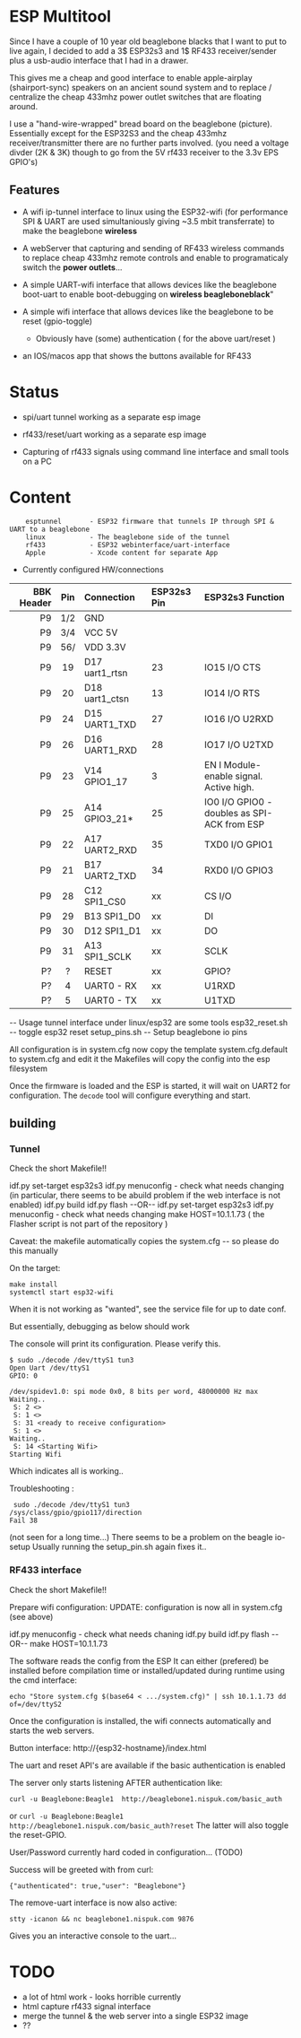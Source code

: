 # ESP Multitool

Since I have a couple of 10 year old beaglebone blacks that I want to put to live again, I decided to add a 3$ ESP32s3 and 1$ RF433 receiver/sender plus a usb-audio interface that I had in a drawer.

This gives me a cheap and good interface to enable apple-airplay (shairport-sync) speakers on an ancient sound system and to replace / centralize the cheap 433mhz power outlet switches that are floating around.

I use a "hand-wire-wrapped" bread board on the beaglebone (picture). Essentially except for the ESP32S3 and the cheap 433mhz receiver/transmitter there are no further parts involved. (you need a voltage divder (2K & 3K) though  to go from the 5V rf433 receiver to the 3.3v EPS GPIO's)

## Features

 - A wifi ip-tunnel interface to linux using the ESP32-wifi
   (for performance SPI & UART are used simultaniously giving ~3.5 mbit transferrate)
   to make the beaglebone **wireless**

 - A webServer that capturing and sending of RF433 wireless commands 
  to replace cheap 433mhz remote controls and enable to programaticaly switch the **power outlets**...

 - A simple UART-wifi interface that allows devices like the beaglebone boot-uart 
   to enable boot-debugging on **wireless beagleboneblack**"

 - A simple wifi interface that allows devices like the beaglebone to be reset (gpio-toggle)
     - Obviously have (some) authentication ( for the above uart/reset )

 - an IOS/macos app that shows the buttons available for RF433 


# Status

 - spi/uart tunnel working as a separate esp image

 - rf433/reset/uart working as a separate esp image
 - Capturing of rf433 signals using command line interface and small tools on a PC

# Content
        esptunnel       - ESP32 firmware that tunnels IP through SPI & UART to a beaglebone
        linux           - The beaglebone side of the tunnel
        rf433           - ESP32 webinterface/uart-interface
        Apple           - Xcode content for separate App


 - Currently configured HW/connections

      
 BBK Header| Pin| Connection| ESP32s3 Pin| ESP32s3 Function
--:|:-----:|:-----|:-----|:-----
P9 | 1/2|         GND
P9 | 3/4|         VCC 5V
P9 | 56/|         VDD 3.3V
P9 | 19| D17      uart1_rtsn|  23| IO15 I/O CTS
P9 | 20| D18      uart1_ctsn|  13| IO14 I/O RTS
P9 | 24| D15      UART1_TXD|   27| IO16 I/O U2RXD
P9 | 26| D16      UART1_RXD|   28| IO17 I/O U2TXD
P9 | 23| V14      GPIO1_17|    3| EN I Module-enable signal. Active high.
P9 | 25| A14      GPIO3_21*|   25| IO0 I/O GPIO0 - doubles as SPI-ACK from ESP
P9 | 22| A17      UART2_RXD|   35| TXD0 I/O GPIO1
P9 | 21| B17      UART2_TXD|   34| RXD0 I/O GPIO3
P9 | 28| C12     SPI1_CS0  |  xx | CS I/O
P9 | 29| B13     SPI1_D0   |  xx | DI
P9 | 30| D12     SPI1_D1   |  xx | DO
P9 | 31| A13     SPI1_SCLK |  xx | SCLK
P? |  ?|  RESET            |  xx | GPIO?
P? |  4|  UART0 - RX       |  xx | U1RXD
P? |  5|  UART0 - TX       |  xx | U1TXD



-- Usage tunnel interface
    under linux/esp32 are some tools
        esp32_reset.sh  -- toggle esp32 reset
        setup_pins.sh   -- Setup beaglebone io pins
    
All configuration is in system.cfg now
copy the template system.cfg.default to system.cfg and edit it
the Makefiles will copy the config into the esp filesystem

Once the firmware is loaded and the ESP is started, it will wait on UART2 for configuration.
The ```decode``` tool will configure everything and start.


## building 
### Tunnel

Check the short Makefile!!

idf.py  set-target esp32s3
idf.py menuconfig - check what needs changing (in particular, there seems to be abuild problem if the web interface is not enabled)
idf.py build
idf.py flash
--OR--
idf.py  set-target esp32s3
idf.py menuconfig - check what needs changing
make HOST=10.1.1.73  ( the Flasher script is not part of the repository )

Caveat:
  the makefile automatically copies the system.cfg -- so please do this manually

On the target:

```
make install
systemctl start esp32-wifi
```

When it is not working as "wanted", see the service file for up to date conf.

But essentially, debugging as below should work

The console will print its configuration. Please verify this.

```
$ sudo ./decode /dev/ttyS1 tun3
Open Uart /dev/ttyS1
GPIO: 0

/dev/spidev1.0: spi mode 0x0, 8 bits per word, 48000000 Hz max
Waiting..
 S: 2 <>
 S: 1 <>
 S: 31 <ready to receive configuration>
 S: 1 <>
Waiting..
 S: 14 <Starting Wifi>
Starting Wifi
```
Which indicates all is working..

Troubleshooting :
```
 sudo ./decode /dev/ttyS1 tun3
/sys/class/gpio/gpio117/direction
Fail 38
```
(not seen for a long time...)
There seems to be a problem on the beagle io-setup
Usually running the setup_pin.sh again fixes it..

### RF433 interface

Check the short Makefile!!

Prepare wifi configuration:
UPDATE: configuration is now all in system.cfg (see above)

idf.py menuconfig - check what needs chaning
idf.py build
idf.py flash
--OR--
make HOST=10.1.1.73

The software reads the config from the ESP
It can either (prefered) be installed before  compilation time or installed/updated during runtime using the cmd interface:
```
echo "Store system.cfg $(base64 < .../system.cfg)" | ssh 10.1.1.73 dd of=/dev/ttyS2
```

Once the configuration is installed, the wifi connects automatically and starts the web servers.


Button interface:  http://{esp32-hostname}/index.html

The uart and reset API's  are available if the basic authentication is enabled

The server only starts listening AFTER authentication like:

```curl -u Beaglebone:Beagle1  http://beaglebone1.nispuk.com/basic_auth```

or
```curl -u Beaglebone:Beagle1  http://beaglebone1.nispuk.com/basic_auth?reset```
The latter will also toggle the reset-GPIO.

User/Password currently hard coded in configuration... (TODO)

Success will be greeted with from curl:
```
{"authenticated": true,"user": "Beaglebone"}
```

The remove-uart interface is now also active:

```stty -icanon && nc beaglebone1.nispuk.com 9876 ```

Gives you an interactive console to the uart...

# TODO
  - a lot of html work - looks horrible currently
  - html capture rf433 signal interface
  - merge the tunnel & the web server into a single ESP32 image
  - ??


  




